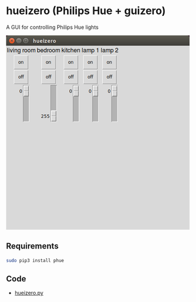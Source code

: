 # hueizero (Philips Hue + guizero)

A GUI for controlling Philips Hue lights

![](hueizero.png)

## Requirements

```bash
sudo pip3 install phue
```

## Code

- [hueizero.py](hueizero.py)
